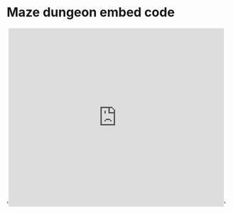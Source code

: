 # Maze dungeon embed code
'<iframe src="https://scratch.mit.edu/projects/220000767/embed" allowtransparency="true" width="485" height="402" frameborder="0" scrolling="no" allowfullscreen></iframe>'
